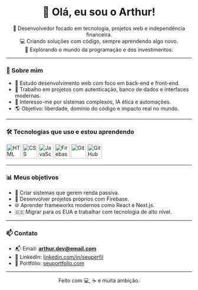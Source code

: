 <h1 align="center">👋 Olá, eu sou o Arthur!</h1>

<p align="center">
  🧠 Desenvolvedor focado em tecnologia, projetos web e independência financeira.<br>
  💻 Criando soluções com código, sempre aprendendo algo novo.<br>
  🚀 Explorando o mundo da programação e dos investimentos.
</p>

---

### 🚀 Sobre mim

- 🎯 Estudo desenvolvimento web com foco em back-end e front-end.
- 🔐 Trabalho em projetos com autenticação, banco de dados e interfaces modernas.
- 🧩 Interesso-me por sistemas complexos, IA ética e automações.
- 🌎 Objetivo: liberdade, domínio do código e impacto real no mundo.

---

### 🛠️ Tecnologias que uso e estou aprendendo

<p align="left">
  <img src="https://cdn.jsdelivr.net/gh/devicons/devicon/icons/html5/html5-original.svg" height="40" alt="HTML" />
  <img src="https://cdn.jsdelivr.net/gh/devicons/devicon/icons/css3/css3-original.svg" height="40" alt="CSS" />
  <img src="https://cdn.jsdelivr.net/gh/devicons/devicon/icons/javascript/javascript-original.svg" height="40" alt="JavaScript" />
  <img src="https://cdn.jsdelivr.net/gh/devicons/devicon/icons/firebase/firebase-plain.svg" height="40" alt="Firebase" />
  <img src="https://cdn.jsdelivr.net/gh/devicons/devicon/icons/git/git-original.svg" height="40" alt="Git" />
  <img src="https://cdn.jsdelivr.net/gh/devicons/devicon/icons/github/github-original.svg" height="40" alt="GitHub" />
</p>

---

### 📊 Meus objetivos

- 💸 Criar sistemas que gerem renda passiva.
- 📱 Desenvolver projetos próprios com Firebase.
- 🌐 Aprender frameworks modernos como React e Next.js.
- 🇺🇸 Migrar para os EUA e trabalhar com tecnologia de alto nível.

---

### 📫 Contato

- 📬 Email: **arthur.dev@email.com**  
- 💼 LinkedIn: [linkedin.com/in/seuperfil](https://linkedin.com/in/seuperfil)  
- 🧠 Portfólio: [seuportfolio.com](https://seuportfolio.com)

---

<p align="center">Feito com 💻, ☕ e muita ambição.</p>
